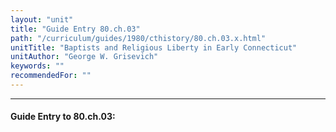 ```yaml
---
layout: "unit"
title: "Guide Entry 80.ch.03"
path: "/curriculum/guides/1980/cthistory/80.ch.03.x.html"
unitTitle: "Baptists and Religious Liberty in Early Connecticut"
unitAuthor: "George W. Grisevich"
keywords: ""
recommendedFor: ""
---
```

<body>
<hr/>
<h4>
Guide Entry to 80.ch.03:
</h4>
<p>
</p>
</body>